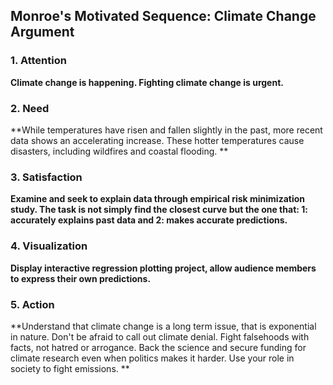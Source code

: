 ## Monroe's Motivated Sequence: Climate Change Argument

### 1. Attention
**Climate change is happening. Fighting climate change is urgent.**

### 2. Need
**While temperatures have risen and fallen slightly in the past, more recent data shows an accelerating increase. These hotter temperatures cause disasters, including wildfires and coastal flooding. **

### 3. Satisfaction
**Examine and seek to explain data through empirical risk minimization study. The task is not simply find the closest curve but the one that: 1: accurately explains past data and 2: makes accurate predictions.**

### 4. Visualization
**Display interactive regression plotting project, allow audience members to express their own predictions.**

### 5. Action
**Understand that climate change is a long term issue, that is exponential in nature. Don't be afraid to call out climate denial. Fight falsehoods with facts, not hatred or arrogance. Back the science and secure funding for climate research even when politics makes it harder. Use your role in society to fight emissions. **
